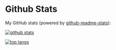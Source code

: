 # Github Stats

My GitHub stats (powered by [github-readme-stats](https://github.com/anuraghazra/github-readme-stats)):

[![github stats](https://github-readme-stats.vercel.app/api?username=hidenari-yuda&show_icons=true&hide_title=true&hide_border=true)](https://zxh.io)

[![top langs](https://github-readme-stats.vercel.app/api/top-langs/?username=hidenari-yuda&layout=compact&hide_border=true)](https://zxh.io)
